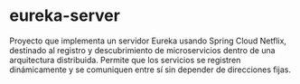 # eureka-server
Proyecto que implementa un servidor Eureka usando Spring Cloud Netflix, destinado al registro y descubrimiento de microservicios dentro de una arquitectura distribuida. Permite que los servicios se registren dinámicamente y se comuniquen entre sí sin depender de direcciones fijas.

